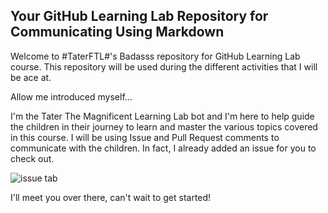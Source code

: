 ## Your GitHub Learning Lab Repository for Communicating Using Markdown

Welcome to #TaterFTL#'s Badasss repository for  GitHub Learning Lab course. This repository will be used during the different activities that I will be ace at.

Allow me introduced myself...

I'm the Tater The Magnificent Learning Lab bot and I'm here to help guide the children in their journey to learn and master the various topics covered in this course. I will be using Issue and Pull Request comments to communicate with the children. In fact, I already added an issue for you to check out.

![issue tab](https://lab.github.com/public/images/issue_tab.png)

I'll meet you over there, can't wait to get started!
